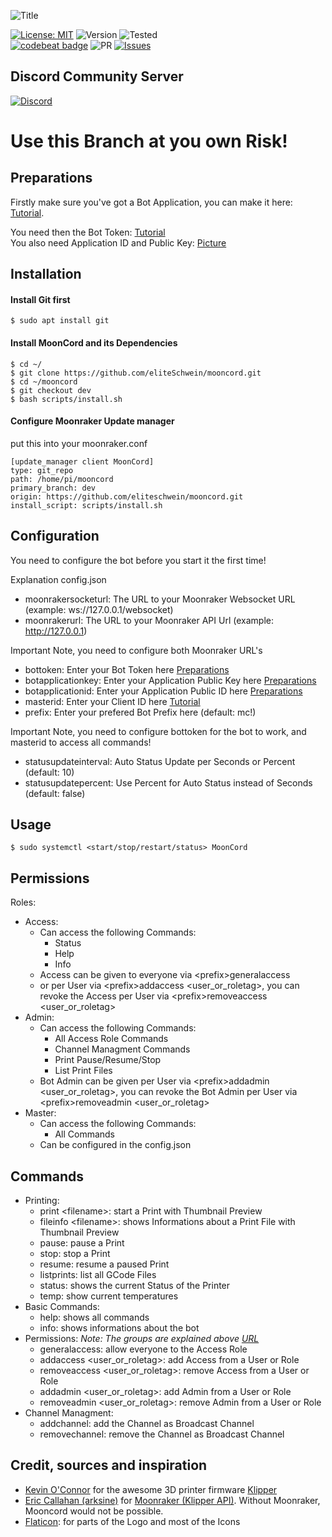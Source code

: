 ![Title](https://github.com/eliteSchwein/mooncord/blob/master/images/github-title.png)

[![License: MIT](https://img.shields.io/badge/License-MIT-blue.svg)](https://opensource.org/licenses/MIT)
![Version](https://img.shields.io/github/package-json/v/eliteschwein/mooncord)
![Tested](https://img.shields.io/badge/rpi%20tested-zero%20%26%204-brightgreen)
<br>
[![codebeat badge](https://codebeat.co/badges/a44408a1-4563-4fd3-b734-32c58abc7480)](https://codebeat.co/projects/github-com-eliteschwein-mooncord-dev)
![PR](https://img.shields.io/github/issues-pr/eliteschwein/mooncord)
[![Issues](https://img.shields.io/github/issues/eliteschwein/mooncord)](https://github.com/eliteSchwein/mooncord/issues)

## Discord Community Server

[![Discord](https://img.shields.io/discord/626717239210672139)](https://discord.gg/auhjVJYqCf)

# Use this Branch at you own Risk!

## Preparations

Firstly make sure you've got a Bot Application, you can make it here: [Tutorial](https://github.com/reactiflux/discord-irc/wiki/Creating-a-discord-bot-&-getting-a-token).

You need then the Bot Token: [Tutorial](https://github.com/reactiflux/discord-irc/wiki/Creating-a-discord-bot-&-getting-a-token) <br>
You also need Application ID and Public Key:
[Picture](https://github.com/eliteSchwein/mooncord/blob/dev/images/example-application.png)

## Installation

#### Install Git first

    $ sudo apt install git

#### Install MoonCord and its Dependencies

    $ cd ~/
    $ git clone https://github.com/eliteSchwein/mooncord.git
    $ cd ~/mooncord
    $ git checkout dev
    $ bash scripts/install.sh

#### Configure Moonraker Update manager

put this into your moonraker.conf

    [update_manager client MoonCord]
    type: git_repo
    path: /home/pi/mooncord
    primary_branch: dev
    origin: https://github.com/eliteschwein/mooncord.git
    install_script: scripts/install.sh

## Configuration

You need to configure the bot before you start it the first time!

Explanation config.json

- moonrakersocketurl: The URL to your Moonraker Websocket URL (example: ws://127.0.0.1/websocket)
- moonrakerurl: The URL to your Moonraker API Url (example: http://127.0.0.1)

Important Note, you need to configure both Moonraker URL's

- bottoken: Enter your Bot Token here [Preparations](https://github.com/eliteSchwein/mooncord/tree/dev#preparations)
- botapplicationkey: Enter your Application Public Key here [Preparations](https://github.com/eliteSchwein/mooncord/tree/dev#preparations)
- botapplicationid: Enter your Application Public ID here [Preparations](https://github.com/eliteSchwein/mooncord/tree/dev#preparations)
- masterid: Enter your Client ID here [Tutorial](https://techswift.org/2020/04/22/how-to-find-your-user-id-on-discord)
- prefix: Enter your prefered Bot Prefix here (default: mc!)

Important Note, you need to configure bottoken for the bot to work, and masterid to access all commands!

- statusupdateinterval: Auto Status Update per Seconds or Percent (default: 10)
- statusupdatepercent: Use Percent for Auto Status instead of Seconds (default: false)

## Usage

    $ sudo systemctl <start/stop/restart/status> MoonCord

## Permissions

Roles:

- Access:
  - Can access the following Commands:
    - Status
    - Help
    - Info
  - Access can be given to everyone via &#60;prefix&#62;generalaccess
  - or per User via &#60;prefix&#62;addaccess &#60;user_or_roletag&#62;, you can revoke the Access per User via &#60;prefix&#62;removeaccess &#60;user_or_roletag&#62;
- Admin:
  - Can access the following Commands:
    - All Access Role Commands
    - Channel Managment Commands
    - Print Pause/Resume/Stop
    - List Print Files
  - Bot Admin can be given per User via &#60;prefix&#62;addadmin &#60;user_or_roletag&#62;, you can revoke the Bot Admin per User via &#60;prefix&#62;removeadmin &#60;user_or_roletag&#62;
- Master:
  - Can access the following Commands:
    - All Commands
  - Can be configured in the config.json

## Commands

- Printing:
  - print &#60;filename&#62;: start a Print with Thumbnail Preview
  - fileinfo &#60;filename&#62;: shows Informations about a Print File with Thumbnail Preview
  - pause: pause a Print
  - stop: stop a Print
  - resume: resume a paused Print
  - listprints: list all GCode Files
  - status: shows the current Status of the Printer
  - temp: show current temperatures
- Basic Commands:
  - help: shows all commands
  - info: shows informations about the bot
- Permissions:
  _Note: The groups are explained above [URL](https://github.com/eliteSchwein/mooncord/blob/main/README.md#permissions)_
  - generalaccess: allow everyone to the Access Role
  - addaccess &#60;user_or_roletag&#62;: add Access from a User or Role
  - removeaccess &#60;user_or_roletag&#62;: remove Access from a User or Role
  - addadmin &#60;user_or_roletag&#62;: add Admin from a User or Role
  - removeadmin &#60;user_or_roletag&#62;: remove Admin from a User or Role
- Channel Managment:
  - addchannel: add the Channel as Broadcast Channel
  - removechannel: remove the Channel as Broadcast Channel

## Credit, sources and inspiration

- [Kevin O'Connor](https://github.com/KevinOConnor) for the awesome 3D printer firmware [Klipper](https://github.com/KevinOConnor/klipper)
- [Eric Callahan (arksine)](https://github.com/Arksine) for [Moonraker (Klipper API)](https://github.com/Arksine/moonraker). Without Moonraker, Mooncord would not be possible.
- [Flaticon](https://www.flaticon.com): for parts of the Logo and most of the Icons
